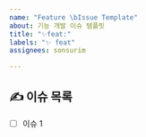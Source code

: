```yaml
---
name: "Feature \bIssue Template"
about: 기능 개발 이슈 템플릿
title: "✨feat:"
labels: "✨ feat"
assignees: sonsurim

---
```


## ✍️ 이슈 목록
- [ ] 이슈 1
